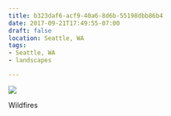 ```yaml
---
title: b323daf6-acf9-40a6-8d6b-55198dbb86b4
date: 2017-09-21T17:49:55-07:00
draft: false
location: Seattle, WA
tags:
- Seattle, WA
- landscapes

---
```



![](https://d17enza3bfujl8.cloudfront.net/DSCF8447.jpg)

Wildfires

